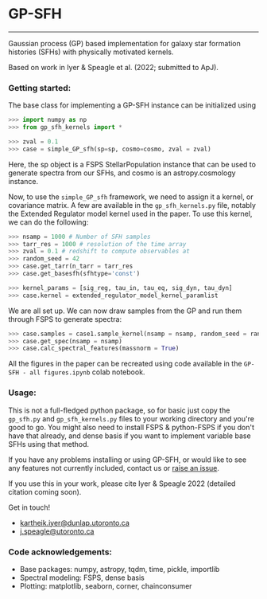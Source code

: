 # GP-SFH
--------

Gaussian process (GP) based implementation for galaxy star formation histories (SFHs) with physically motivated kernels.

Based on work in Iyer & Speagle et al. (2022; submitted to ApJ).

### Getting started:

The base class for implementing a GP-SFH instance can be initialized using

```python
>>> import numpy as np
>>> from gp_sfh_kernels import *

>>> zval = 0.1
>>> case = simple_GP_sfh(sp=sp, cosmo=cosmo, zval = zval)
```

Here, the sp object is a FSPS StellarPopulation instance that can be used to generate spectra from our SFHs, and cosmo is an astropy.cosmology instance.

Now, to use the `simple_GP_sfh` framework, we need to assign it a kernel, or covariance matrix. A few are available in the `gp_sfh_kernels.py` file, notably the Extended Regulator model kernel used in the paper. To use this kernel, we can do the following:

```python
>>> nsamp = 1000 # Number of SFH samples
>>> tarr_res = 1000 # resolution of the time array
>>> zval = 0.1 # redshift to compute observables at
>>> random_seed = 42
>>> case.get_tarr(n_tarr = tarr_res
>>> case.get_basesfh(sfhtype='const')

>>> kernel_params = [sig_reg, tau_in, tau_eq, sig_dyn, tau_dyn]
>>> case.kernel = extended_regulator_model_kernel_paramlist
```

We are all set up. We can now draw samples from the GP and run them through FSPS to generate spectra:

```python
>>> case.samples = case1.sample_kernel(nsamp = nsamp, random_seed = random_seed, force_cov=True, kernel_params = kernel_params)
>>> case.get_spec(nsamp = nsamp)
>>> case.calc_spectral_features(massnorm = True)
```

All the figures in the paper can be recreated using code available in the `GP-SFH - all figures.ipynb` colab notebook.

### Usage:

This is not a full-fledged python package, so for basic just copy the `gp_sfh.py` and `gp_sfh_kernels.py` files to your working directory and you're good to go. You might also need to install FSPS & python-FSPS if you don't have that already, and dense basis if you want to implement variable base SFHs using that method.

If you have any problems installing or using GP-SFH, or would like to see any features not currently included, contact us or [raise an issue](https://github.com/kartheikiyer/GP-SFH/issues).

If you use this in your work, please cite Iyer & Speagle 2022 (detailed citation coming soon).

Get in touch!
- kartheik.iyer@dunlap.utoronto.ca
- j.speagle@utoronto.ca

### Code acknowledgements:

- Base packages: numpy, astropy, tqdm, time, pickle, importlib
- Spectral modeling: FSPS, dense basis
- Plotting: matplotlib, seaborn, corner, chainconsumer
